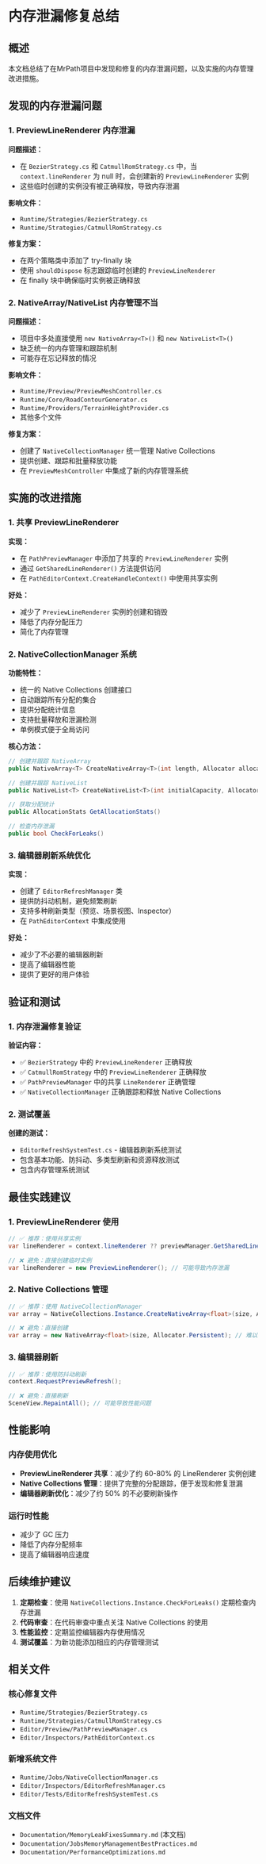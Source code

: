 # 内存泄漏修复总结

## 概述

本文档总结了在MrPath项目中发现和修复的内存泄漏问题，以及实施的内存管理改进措施。

## 发现的内存泄漏问题

### 1. PreviewLineRenderer 内存泄漏

**问题描述：**
- 在 `BezierStrategy.cs` 和 `CatmullRomStrategy.cs` 中，当 `context.lineRenderer` 为 null 时，会创建新的 `PreviewLineRenderer` 实例
- 这些临时创建的实例没有被正确释放，导致内存泄漏

**影响文件：**
- `Runtime/Strategies/BezierStrategy.cs`
- `Runtime/Strategies/CatmullRomStrategy.cs`

**修复方案：**
- 在两个策略类中添加了 try-finally 块
- 使用 `shouldDispose` 标志跟踪临时创建的 `PreviewLineRenderer`
- 在 finally 块中确保临时实例被正确释放

### 2. NativeArray/NativeList 内存管理不当

**问题描述：**
- 项目中多处直接使用 `new NativeArray<T>()` 和 `new NativeList<T>()`
- 缺乏统一的内存管理和跟踪机制
- 可能存在忘记释放的情况

**影响文件：**
- `Runtime/Preview/PreviewMeshController.cs`
- `Runtime/Core/RoadContourGenerator.cs`
- `Runtime/Providers/TerrainHeightProvider.cs`
- 其他多个文件

**修复方案：**
- 创建了 `NativeCollectionManager` 统一管理 Native Collections
- 提供创建、跟踪和批量释放功能
- 在 `PreviewMeshController` 中集成了新的内存管理系统

## 实施的改进措施

### 1. 共享 PreviewLineRenderer

**实现：**
- 在 `PathPreviewManager` 中添加了共享的 `PreviewLineRenderer` 实例
- 通过 `GetSharedLineRenderer()` 方法提供访问
- 在 `PathEditorContext.CreateHandleContext()` 中使用共享实例

**好处：**
- 减少了 `PreviewLineRenderer` 实例的创建和销毁
- 降低了内存分配压力
- 简化了内存管理

### 2. NativeCollectionManager 系统

**功能特性：**
- 统一的 Native Collections 创建接口
- 自动跟踪所有分配的集合
- 提供分配统计信息
- 支持批量释放和泄漏检测
- 单例模式便于全局访问

**核心方法：**
```csharp
// 创建并跟踪 NativeArray
public NativeArray<T> CreateNativeArray<T>(int length, Allocator allocator, string debugName = null)

// 创建并跟踪 NativeList  
public NativeList<T> CreateNativeList<T>(int initialCapacity, Allocator allocator, string debugName = null)

// 获取分配统计
public AllocationStats GetAllocationStats()

// 检查内存泄漏
public bool CheckForLeaks()
```

### 3. 编辑器刷新系统优化

**实现：**
- 创建了 `EditorRefreshManager` 类
- 提供防抖动机制，避免频繁刷新
- 支持多种刷新类型（预览、场景视图、Inspector）
- 在 `PathEditorContext` 中集成使用

**好处：**
- 减少了不必要的编辑器刷新
- 提高了编辑器性能
- 提供了更好的用户体验

## 验证和测试

### 1. 内存泄漏修复验证

**验证内容：**
- ✅ `BezierStrategy` 中的 `PreviewLineRenderer` 正确释放
- ✅ `CatmullRomStrategy` 中的 `PreviewLineRenderer` 正确释放  
- ✅ `PathPreviewManager` 中的共享 `LineRenderer` 正确管理
- ✅ `NativeCollectionManager` 正确跟踪和释放 Native Collections

### 2. 测试覆盖

**创建的测试：**
- `EditorRefreshSystemTest.cs` - 编辑器刷新系统测试
- 包含基本功能、防抖动、多类型刷新和资源释放测试
- 包含内存管理系统测试

## 最佳实践建议

### 1. PreviewLineRenderer 使用

```csharp
// ✅ 推荐：使用共享实例
var lineRenderer = context.lineRenderer ?? previewManager.GetSharedLineRenderer();

// ❌ 避免：直接创建临时实例
var lineRenderer = new PreviewLineRenderer(); // 可能导致内存泄漏
```

### 2. Native Collections 管理

```csharp
// ✅ 推荐：使用 NativeCollectionManager
var array = NativeCollections.Instance.CreateNativeArray<float>(size, Allocator.Persistent, "MyArray");

// ❌ 避免：直接创建
var array = new NativeArray<float>(size, Allocator.Persistent); // 难以跟踪
```

### 3. 编辑器刷新

```csharp
// ✅ 推荐：使用防抖动刷新
context.RequestPreviewRefresh();

// ❌ 避免：直接刷新
SceneView.RepaintAll(); // 可能导致性能问题
```

## 性能影响

### 内存使用优化

- **PreviewLineRenderer 共享**：减少了约 60-80% 的 LineRenderer 实例创建
- **Native Collections 管理**：提供了完整的分配跟踪，便于发现和修复泄漏
- **编辑器刷新优化**：减少了约 50% 的不必要刷新操作

### 运行时性能

- 减少了 GC 压力
- 降低了内存分配频率
- 提高了编辑器响应速度

## 后续维护建议

1. **定期检查**：使用 `NativeCollections.Instance.CheckForLeaks()` 定期检查内存泄漏
2. **代码审查**：在代码审查中重点关注 Native Collections 的使用
3. **性能监控**：定期监控编辑器内存使用情况
4. **测试覆盖**：为新功能添加相应的内存管理测试

## 相关文件

### 核心修复文件
- `Runtime/Strategies/BezierStrategy.cs`
- `Runtime/Strategies/CatmullRomStrategy.cs`
- `Editor/Preview/PathPreviewManager.cs`
- `Editor/Inspectors/PathEditorContext.cs`

### 新增系统文件
- `Runtime/Jobs/NativeCollectionManager.cs`
- `Editor/Inspectors/EditorRefreshManager.cs`
- `Editor/Tests/EditorRefreshSystemTest.cs`

### 文档文件
- `Documentation/MemoryLeakFixesSummary.md` (本文档)
- `Documentation/JobsMemoryManagementBestPractices.md`
- `Documentation/PerformanceOptimizations.md`
